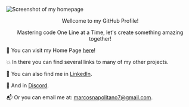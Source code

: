 ![Screenshot of my homepage](https://marcosnapolitano.github.io/Assets/homepage.jpg)


<p align="center">Wellcome to my GitHub Profile!</p>
<p align="center">Mastering code One Line at a Time, let's create something amazing together!</p>


:rocket: You can visit my Home Page [here](https://marcosnapolitano.github.io/)! 

💥 In there you can find several links to many of my other projects.

:link: You can also find me in [LinkedIn](https://www.linkedin.com/in/marcosnapolitano/).

🤖 And in [Discord](https://discordapp.com/users/MarcosNapolitano#6798).

📬 Or you can email me at: [marcosnapolitano7@gmail.com](mailto:marcosnapolitano7@gmail.com).


